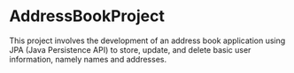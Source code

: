 # AddressBookProject
This project involves the development of an address book application using JPA (Java Persistence API) to store, update, and delete basic user information, namely names and addresses.
